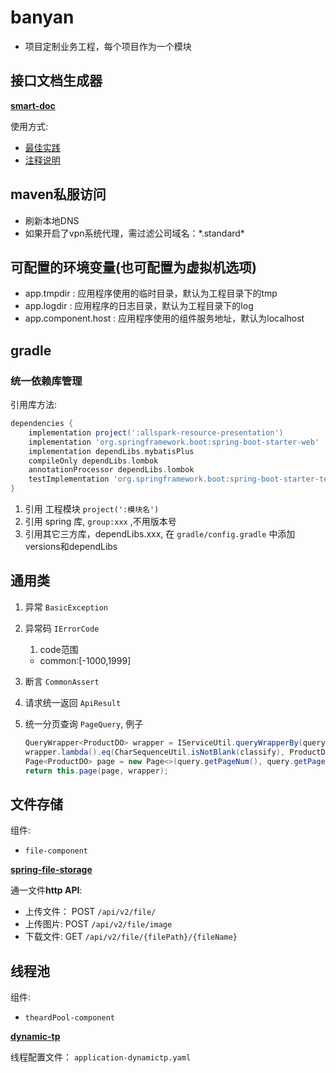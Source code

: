 # banyan
- 项目定制业务工程，每个项目作为一个模块

## 接口文档生成器

**[smart-doc](https://smart-doc-group.github.io/#/zh-cn/)**

使用方式: 
- [最佳实践](https://smart-doc-group.github.io/#/zh-cn/start/bestPractice)
- [注释说明](https://smart-doc-group.github.io/#/zh-cn/start/javadoc)

## maven私服访问
- 刷新本地DNS
- 如果开启了vpn系统代理，需过滤公司域名：\*.standard*

## 可配置的环境变量(也可配置为虚拟机选项)
- app.tmpdir : 应用程序使用的临时目录，默认为工程目录下的tmp
- app.logdir : 应用程序的日志目录，默认为工程目录下的log
- app.component.host : 应用程序使用的组件服务地址，默认为localhost

## gradle

### 统一依赖库管理

引用库方法:

```groovy
dependencies {
    implementation project(':allspark-resource-presentation')
    implementation 'org.springframework.boot:spring-boot-starter-web'
    implementation dependLibs.mybatisPlus
    compileOnly dependLibs.lombok
    annotationProcessor dependLibs.lombok
    testImplementation 'org.springframework.boot:spring-boot-starter-test'
}
```

1. 引用 工程模块 `project(':模块名')`
2. 引用 spring 库, `group:xxx` ,不用版本号
3. 引用其它三方库，dependLibs.xxx, 在 `gradle/config.gradle` 中添加versions和dependLibs

## 通用类

1. 异常 `BasicException`
2. 异常码 `IErrorCode`
   1. code范围
   - common:[-1000,1999]
4. 断言 `CommonAssert`
5. 请求统一返回 `ApiResult`
6. 统一分页查询 `PageQuery`, 例子

    ```groovy
    QueryWrapper<ProductDO> wrapper = IServiceUtil.queryWrapperBy(query, ProductDO::getProductKey, ProductDO::getProductName);
    wrapper.lambda().eq(CharSequenceUtil.isNotBlank(classify), ProductDO::getClassify, classify);
    Page<ProductDO> page = new Page<>(query.getPageNum(), query.getPageSize());
    return this.page(page, wrapper);
    ```

## 文件存储

组件:
- `file-component`

**[spring-file-storage](https://spring-file-storage.xuyanwu.cn/)**

通一文件**http API**:

- 上传文件： POST `/api/v2/file/`
- 上传图片:  POST `/api/v2/file/image`
- 下载文件:  GET `/api/v2/file/{filePath}/{fileName}`


## 线程池

组件:
- `theardPool-component`

**[dynamic-tp](https://dynamictp.top/)**


线程配置文件： `application-dynamictp.yaml`


